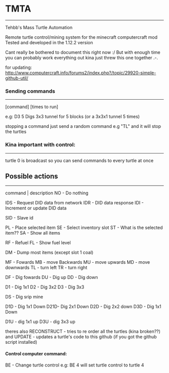 

# TMTA
---
Tehbb's Mass Turtle Automation

Remote turtle control/mining system for the minecraft computercraft mod
Tested and developed in the 1.12.2 version

Cant really be bothered to document this right now :/
But with enough time you can probably work everything out
kina just threw this one together .-.


for updating:
http://www.computercraft.info/forums2/index.php?/topic/29920-simple-github-util/



### Sending commands
---

[command] [times to run]

e.g: D3 5
Digs 3x3 tunnel for 5 blocks
(or a 3x3x1 tunnel 5 times)

stopping a command just send a random command e.g "TL" and it will stop the turtles

### Kina important with control:
---
turtle 0 is broadcast so you can send commands to every turtle at once


## Possible actions
---
command | description
NO - Do nothing

IDS - Request DID data from network
IDR - DID data response
IDI - Increment or update DID data

SID - Slave id

PL - Place selected item
SE - Select inventory slot
ST - What is the selected item??
SA - Show all items

RF - Refuel
FL - Show fuel level

DM - Dump most items (except slot 1 coal)

MF - Fowards
MB - move Backwards
MU - move upwards
MD - move downwards
TL - turn left
TR - turn right

DF - Dig fowards
DU - Dig up
DD - Dig down

D1 - Dig 1x1
D2 - Dig 3x2
D3 - Dig 3x3

DS - Dig srip mine

D1D - Dig 1x1 Down
D21D- Dig 2x1 Down
D2D - Dig 2x2 down
D3D - Dig 1x1 Down

D1U - dig 1x1 up
D3U - dig 3x3 up

theres also
RECONSTRUCT - tries to re order all the turtles (kina broken??)
and
UPDATE - updates a turtle's code to this github (if you got the github script installed)


#### Control computer command:

BE - Change turtle control
e.g:
BE 4
will set turtle control to turtle 4


